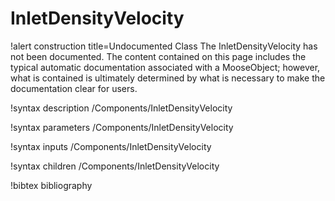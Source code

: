 <!-- MOOSE Documentation Stub: Remove this when content is added. -->

# InletDensityVelocity

!alert construction title=Undocumented Class
The InletDensityVelocity has not been documented. The content contained on this page includes the
typical automatic documentation associated with a MooseObject; however, what is contained is
ultimately determined by what is necessary to make the documentation clear for users.

!syntax description /Components/InletDensityVelocity

!syntax parameters /Components/InletDensityVelocity

!syntax inputs /Components/InletDensityVelocity

!syntax children /Components/InletDensityVelocity

!bibtex bibliography
